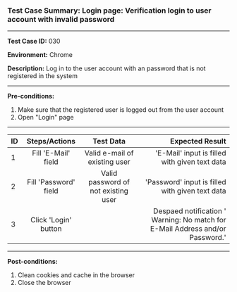 
### Test Case Summary: Login page: Verification login to user account with invalid password

---

**Test Case ID:** 030

**Environment:** Chrome

**Description:** Log in to the user account with an password that is not registered in the system

---

**Pre-conditions:**
1. Make sure that the registered user is logged out from the user account 
2. Open "Login" page

---

|      ID       | Steps/Actions |  Test Data  | Expected Result |
| ------------- |:-------------:| :---------: | --------------: |
|       1       | Fill 'E-Mail' field | Valid e-mail of existing user | 'E-Mail' input is filled with given text data |
|       2       | Fill 'Password' field | Valid  password of not existing user | 'Password' input is filled with given text data |
|       3       | Click 'Login' button |  | Despaed notification ' Warning: No match for E-Mail Address and/or Password.' |

---

**Post-conditions:**
1. Clean cookies and cache in the browser
2. Close the browser
